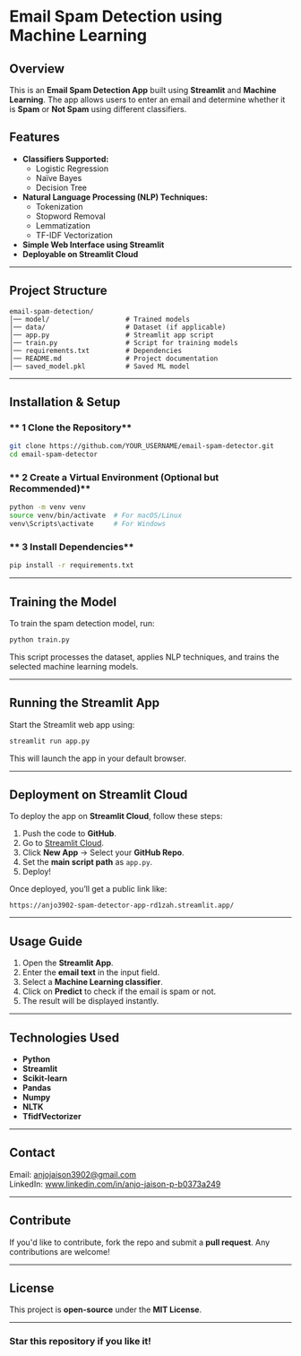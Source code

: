 # Email Spam Detection using Machine Learning

## Overview
This is an **Email Spam Detection App** built using **Streamlit** and **Machine Learning**. The app allows users to enter an email and determine whether it is **Spam** or **Not Spam** using different classifiers.

## Features
- **Classifiers Supported:**
  - Logistic Regression
  - Naïve Bayes
  - Decision Tree
- **Natural Language Processing (NLP) Techniques:**
  - Tokenization
  - Stopword Removal
  - Lemmatization
  - TF-IDF Vectorization
- **Simple Web Interface using Streamlit**
- **Deployable on Streamlit Cloud**

---

## Project Structure
```
email-spam-detection/
│── model/                   # Trained models
│── data/                    # Dataset (if applicable)
│── app.py                   # Streamlit app script
│── train.py                 # Script for training models
│── requirements.txt         # Dependencies
│── README.md                # Project documentation
│── saved_model.pkl          # Saved ML model
```

---

## Installation & Setup

### ** 1️ Clone the Repository**
```sh
git clone https://github.com/YOUR_USERNAME/email-spam-detector.git
cd email-spam-detector
```

### ** 2️ Create a Virtual Environment (Optional but Recommended)**
```sh
python -m venv venv
source venv/bin/activate  # For macOS/Linux
venv\Scripts\activate     # For Windows
```

### ** 3️ Install Dependencies**
```sh
pip install -r requirements.txt
```

---

## Training the Model
To train the spam detection model, run:
```sh
python train.py
```
This script processes the dataset, applies NLP techniques, and trains the selected machine learning models.

---

## Running the Streamlit App
Start the Streamlit web app using:
```sh
streamlit run app.py
```

This will launch the app in your default browser.

---

## Deployment on Streamlit Cloud
To deploy the app on **Streamlit Cloud**, follow these steps:

1. Push the code to **GitHub**.
2. Go to [Streamlit Cloud](https://share.streamlit.io/).
3. Click **New App** → Select your **GitHub Repo**.
4. Set the **main script path** as `app.py`.
5. Deploy!

Once deployed, you’ll get a public link like:
```
https://anjo3902-spam-detector-app-rd1zah.streamlit.app/
```

---

## Usage Guide
1. Open the **Streamlit App**.
2. Enter the **email text** in the input field.
3. Select a **Machine Learning classifier**.
4. Click on **Predict** to check if the email is spam or not.
5. The result will be displayed instantly.

---

## Technologies Used
- **Python**
- **Streamlit**
- **Scikit-learn**
- **Pandas**
- **Numpy**
- **NLTK**
- **TfidfVectorizer**

---

## Contact
 Email: anjojaison3902@gmail.com  
 LinkedIn: www.linkedin.com/in/anjo-jaison-p-b0373a249 

---

## Contribute
If you'd like to contribute, fork the repo and submit a **pull request**. Any contributions are welcome!

---

## License
This project is **open-source** under the **MIT License**.

---

### Star this repository if you like it!

